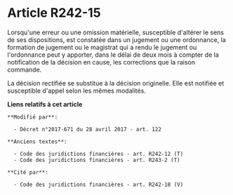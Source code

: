 # Article R242-15

Lorsqu'une erreur ou une omission matérielle, susceptible d'altérer le sens de ses dispositions, est constatée dans un
jugement ou une ordonnance, la formation de jugement ou le magistrat qui a rendu le jugement ou l'ordonnance peut y apporter,
dans le délai de deux mois à compter de la notification de la décision en cause, les corrections que la raison commande.

La décision rectifiée se substitue à la décision originelle. Elle est notifiée et susceptible d'appel selon les mêmes
modalités.

**Liens relatifs à cet article**

	**Modifié par**:

	  - Décret n°2017-671 du 28 avril 2017 - art. 122

	**Anciens textes**:

	  - Code des juridictions financières - art. R242-12 (T)
	  - Code des juridictions financières - art. R243-2 (T)

	**Cité par**:

	  - Code des juridictions financières - art. R242-18 (V)
